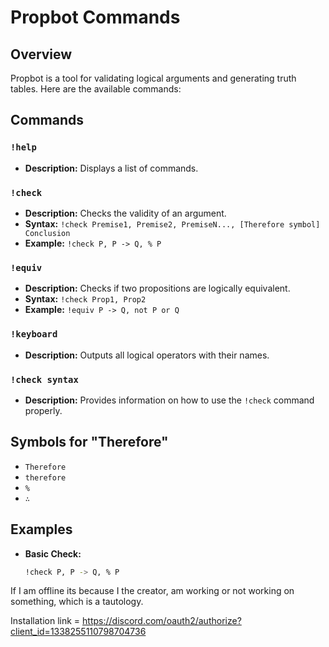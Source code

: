 # Propbot Commands

## Overview
Propbot is a tool for validating logical arguments and generating truth tables. Here are the available commands:

## Commands

### `!help`
- **Description:** Displays a list of commands.

### `!check`
- **Description:** Checks the validity of an argument.
- **Syntax:** `!check Premise1, Premise2, PremiseN..., [Therefore symbol] Conclusion`
- **Example:** `!check P, P -> Q, % P`
### `!equiv` 
- **Description:** Checks if two propositions are logically equivalent.
- **Syntax:** `!check Prop1, Prop2`
- **Example:** `!equiv P -> Q, not P or Q`
### `!keyboard`
- **Description:** Outputs all logical operators with their names.

### `!check syntax`
- **Description:** Provides information on how to use the `!check` command properly.

## Symbols for "Therefore"
- `Therefore`
- `therefore`
- `%`
- `∴`

## Examples
- **Basic Check:**
  ```bash
  !check P, P -> Q, % P

If I am offline its because I  the creator, am working or not working on something, which is a tautology. 

Installation link = https://discord.com/oauth2/authorize?client_id=1338255110798704736
